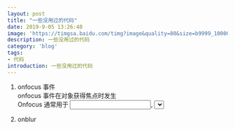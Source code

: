 ```yaml
---
layout: post
title: "一些没用过的代码"
date: 2019-9-05 13:26:40
image: 'https://timgsa.baidu.com/timg?image&quality=80&size=b9999_10000&sec=1567935287169&di=0544c22345ef9ae4e677def195da74e4&imgtype=0&src=http%3A%2F%2Fimgup04.iefans.net%2Fiefans%2F2019-02%2F11%2F11%2F15498570716693_1.jpg'
description: 一些没用过的代码
category: 'blog'
tags:
- 代码
introduction: 一些没用过的代码
---
```


1. onfocus 事件  
    onfocus 事件在对象获得焦点时发生  
    Onfocus 通常用于 <input>, <select>, 和<a>  

2. onblur 




